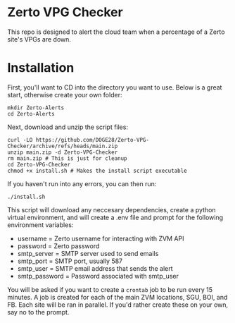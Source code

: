 # Zerto VPG Checker

This repo is designed to alert the cloud team when a percentage of a Zerto site's VPGs are down.

# Installation

First, you'll want to CD into the directory you want to use. Below is a great start, otherwise create your own folder:
```
mkdir Zerto-Alerts
cd Zerto-Alerts
```
Next, download and unzip the script files:
```
curl -LO https://github.com/DOGE28/Zerto-VPG-Checker/archive/refs/heads/main.zip
unzip main.zip -d Zerto-VPG-Checker
rm main.zip # This is just for cleanup
cd Zerto-VPG-Checker
chmod +x install.sh # Makes the install script executable
```
If you haven't run into any errors, you can then run:
```
./install.sh
```
This script will download any neccesary dependencies, create a python virtual environment, and will create a .env file and prompt for the following environment variables:

* username = Zerto username for interacting with ZVM API
* password = Zerto password
* smtp_server = SMTP server used to send emails
* smtp_port = SMTP port, usually 587
* smtp_user = SMTP email address that sends the alert
* smtp_password = Password associated with smtp_user


 You will be asked if you want to create a `crontab` job to be run every 15 minutes. A job is created for each of the main ZVM locations, SGU, BOI, and FB. Each site will be ran in parallel. If you'd rather create these on your own, say no to the prompt.